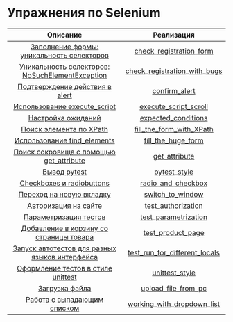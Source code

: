 # Упражнения по Selenium

|                                         Описание                                         |                                        Реализация                                         |
|:----------------------------------------------------------------------------------------:|:-----------------------------------------------------------------------------------------:|
|      [Заполнение формы: уникальность селекторов](tasks/check_registration_form.md)       |              [check_registration_form](solutions/check_registration_form.py)              |
| [Уникальность селекторов: NoSuchElementException](tasks/check_registration_with_bugs.md) |         [check_registration_with_bugs](solutions/check_registration_with_bugs.py)         |
|                 [Подтверждение действия в alert](tasks/confirm_alert.md)                 |                        [confirm_alert](solutions/confirm_alert.py)                        |
|              [Использование execute_script](tasks/execute_script_scroll.md)              |                [execute_script_scroll](solutions/execute_script_scroll.py)                |
|                    [Настройка ожиданий](tasks/expected_conditions.md)                    |                  [expected_conditions](solutions/expected_conditions.py)                  |
|               [Поиск элемента по XPath](tasks/fill_the_form_with_XPath.md)               |             [fill_the_form_with_XPath](solutions/fill_the_form_with_XPath.py)             |
|                [Использование find_elements](tasks/fill_the_huge_form.md)                |                   [fill_the_huge_form](solutions/fill_the_huge_form.py)                   |
|            [Поиск сокровища с помощью get_attribute](tasks/get_attribute.md)             |                        [get_attribute](solutions/get_attribute.py)                        |
|                          [Вывод pytest](tasks/pytest_style.md)                           |                         [pytest_style](solutions/pytest_style.py)                         |
|                 [Checkboxes и radiobuttons](tasks/radio_and_checkbox.md)                 |                   [radio_and_checkbox](solutions/radio_and_checkbox.py)                   |
|                  [Переход на новую вкладку](tasks/switch_to_window.md)                   |                     [switch_to_window](solutions/switch_to_window.py)                     |
|                   [Авторизация на сайте](tasks/test_authorization.md)                    |            [test_authorization](solutions/pytest_folder/test_authorization.py)            |
|                  [Параметризация тестов](tasks/test_parametrization.md)                  |          [test_parametrization](solutions/pytest_folder/test_parametrization.py)          |
|          [Добавление в корзину со страницы товара](tasks/test_product_page.md)           |              [test_product_page](solutions/page_object/test_product_page.py)              |
| [Запуск автотестов для разных языков интерфейса](tasks/test_run_for_different_locals.md) | [test_run_for_different_locals](solutions/pytest_folder/test_run_for_different_locals.py) |
|              [Оформление тестов в стиле unittest](tasks/unittest_style.md)               |                       [unittest_style](solutions/unittest_style.py)                       |
|                      [Загрузка файла](tasks/upload_file_from_pc.md)                      |        [upload_file_from_pc](solutions/upload_file_from_pc/upload_file_from_pc.py)        |
|            [Работа с выпадающим списком](tasks/working_with_dropdown_list.md)            |           [working_with_dropdown_list](solutions/working_with_dropdown_list.py)           |
